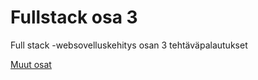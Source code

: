 # Fullstack osa 3

Full stack -websovelluskehitys osan 3 tehtäväpalautukset

[Muut osat](https://github.com/viltas/fullstack-course)
